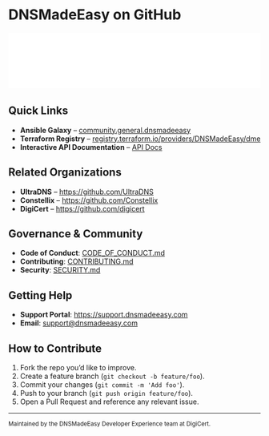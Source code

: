 # DNSMadeEasy on GitHub

![DNSMadeEasy Logo](dnsme_logo.svg)

## Quick Links

- **Ansible Galaxy** – [community.general.dnsmadeeasy](https://docs.ansible.com/ansible/latest/collections/community/general/dnsmadeeasy_module.html)  
- **Terraform Registry** – [registry.terraform.io/providers/DNSMadeEasy/dme](https://registry.terraform.io/providers/DNSMadeEasy/dme)  
- **Interactive API Documentation** – [API Docs](https://api-docs.dnsmadeeasy.com/)  

## Related Organizations

- **UltraDNS**      – https://github.com/UltraDNS  
- **Constellix**    – https://github.com/Constellix  
- **DigiCert**      – https://github.com/digicert  

## Governance & Community

- **Code of Conduct**: [CODE_OF_CONDUCT.md](https://github.com/DNSMadeEasy/.github/blob/master/CODE_OF_CONDUCT.md)  
- **Contributing**: [CONTRIBUTING.md](https://github.com/DNSMadeEasy/.github/blob/master/CONTRIBUTING.md)  
- **Security**: [SECURITY.md](https://github.com/DNSMadeEasy/.github/blob/master/SECURITY.md)  

## Getting Help

- **Support Portal**: https://support.dnsmadeeasy.com
- **Email**: support@dnsmadeeasy.com

## How to Contribute

1. Fork the repo you’d like to improve.  
2. Create a feature branch (`git checkout -b feature/foo`).  
3. Commit your changes (`git commit -m 'Add foo'`).  
4. Push to your branch (`git push origin feature/foo`).  
5. Open a Pull Request and reference any relevant issue.

---

<sup>Maintained by the DNSMadeEasy Developer Experience team at DigiCert.</sup>